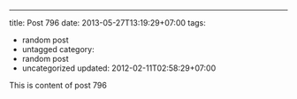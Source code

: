 ---
title: Post 796
date: 2013-05-27T13:19:29+07:00
tags:
  - random post
  - untagged
category:
  - random post
  - uncategorized
updated: 2012-02-11T02:58:29+07:00

This is content of post 796
